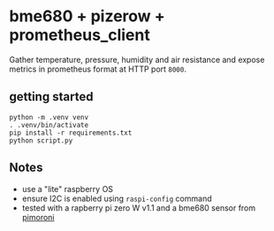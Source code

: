 # bme680 + pizerow + prometheus_client

Gather temperature, pressure, humidity and air resistance and expose metrics in prometheus format at HTTP port `8000`.

## getting started

```shell
python -m .venv venv
. .venv/bin/activate
pip install -r requirements.txt
python script.py
```

## Notes

* use a "lite" raspberry OS 
* ensure I2C is enabled using `raspi-config` command
* tested with a rapberry pi zero W v1.1 and a bme680 sensor from [pimoroni](https://shop.pimoroni.com/products/bme680-breakout)
